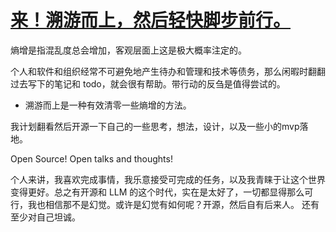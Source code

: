 # [来！溯游而上，然后轻快脚步前行。](https://github.com/alterxyz/gitblog/issues/5)

熵增是指混乱度总会增加，客观层面上这是极大概率注定的。

个人和软件和组织经常不可避免地产生待办和管理和技术等债务，那么闲暇时翻翻过去写下的笔记和 todo，就会很有帮助。带行动的反刍是值得尝试的。

- 溯游而上是一种有效清零一些熵增的方法。

我计划翻看然后开源一下自己的一些思考，想法，设计，以及一些小的mvp落地。

Open Source!
Open talks and thoughts!

个人来讲，我喜欢完成事情，我乐意接受可完成的任务，以及我青睐于让这个世界变得更好。总之有开源和 LLM 的这个时代，实在是太好了，一切都显得那么可行，我也相信那不是幻觉。或许是幻觉有如何呢？开源，然后自有后来人。
还有至少对自己坦诚。